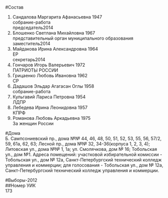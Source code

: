 #Состав  
1. Сандалова Маргарита Афанасьевна 1947  
    собрание-работа  
    председатель2014  
2. Блошенко Светлана Михайловна 1967  
    представительный орган муниципального образования  
    заместитель2014  
3. Майдакова Ирина Александровна 1964  
    ЕР  
    секретарь2014  
4. Гончаров Игорь Валерьевич 1972  
    ПАТРИОТЫ РОССИИ  
5. Грицаенко Любовь Ивановна 1962  
    СР  
6. Дадашов Эльдар Агагасан Оглы 1958  
    собрание-работа  
7. Кульгавий Лариса Петровна 1954  
    ЛДПР  
8. Лебедева Ирина Леонидовна 1957  
    КПРФ  
9. Романова Любовь Аркадьевна 1975  
    За женщин России  

#Дома  
Б. Сампсониевский пр., дома №№ 44, 46, 48, 50, 51, 52, 53, 55, 56, 57/2, 59, 61а, 62, 63; Лесной пр., дома №№ 32, 34-36(корпуса 1, 2, 3, 4); Литовская ул., дома №№ 1, 1а; ул. Смолячкова, дом № 16; Тобольская ул., дом №1. Адреса помещений: участковой избирательной комиссии - Тобольская ул., дом № 12а, Санкт-Петербургский технический колледж управления и коммерции; для голосования - Тобольская ул., дом № 12а, Санкт-Петербургский технический колледж управления и коммерции.  
  
#Выборы-2012  
##Номер УИК  
173  
